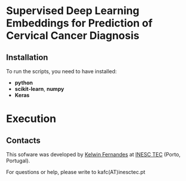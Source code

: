 
# Supervised Deep Learning Embeddings for Prediction of Cervical Cancer Diagnosis

## Installation
To run the scripts, you need to have installed:
* **python**
* **scikit-learn**, **numpy**
* **Keras**


# Execution

## Contacts
This sofware was developed by [Kelwin Fernandes](http://www.inescporto.pt/~kafc) at [INESC TEC](http://www.inesctec.pt) (Porto, Portugal).

For questions or help, please write to kafc(AT)inesctec.pt
